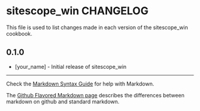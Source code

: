 sitescope_win CHANGELOG
=======================

This file is used to list changes made in each version of the sitescope_win cookbook.

0.1.0
-----
- [your_name] - Initial release of sitescope_win

- - -
Check the [Markdown Syntax Guide](http://daringfireball.net/projects/markdown/syntax) for help with Markdown.

The [Github Flavored Markdown page](http://github.github.com/github-flavored-markdown/) describes the differences between markdown on github and standard markdown.
